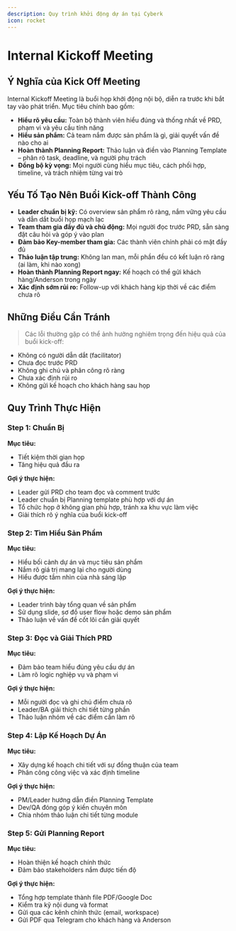 ```yaml
---
description: Quy trình khởi động dự án tại Cyberk
icon: rocket
---
```


# Internal Kickoff Meeting

## Ý Nghĩa của Kick Off Meeting

Internal Kickoff Meeting là buổi họp khởi động nội bộ, diễn ra trước khi bắt tay vào phát triển. Mục tiêu chính bao gồm:

* **Hiểu rõ yêu cầu:** Toàn bộ thành viên hiểu đúng và thống nhất về PRD, phạm vi và yêu cầu tính năng
* **Hiểu sản phẩm:** Cả team nắm được sản phẩm là gì, giải quyết vấn đề nào cho ai
* **Hoàn thành Planning Report:** Thảo luận và điền vào Planning Template – phân rõ task, deadline, và người phụ trách
* **Đồng bộ kỳ vọng:** Mọi người cùng hiểu mục tiêu, cách phối hợp, timeline, và trách nhiệm từng vai trò

## Yếu Tố Tạo Nên Buổi Kick-off Thành Công

* **Leader chuẩn bị kỹ:** Có overview sản phẩm rõ ràng, nắm vững yêu cầu và dẫn dắt buổi họp mạch lạc
* **Team tham gia đầy đủ và chủ động:** Mọi người đọc trước PRD, sẵn sàng đặt câu hỏi và góp ý vào plan
* **Đảm bảo Key-member tham gia:** Các thành viên chính phải có mặt đầy đủ
* **Thảo luận tập trung:** Không lan man, mỗi phần đều có kết luận rõ ràng (ai làm, khi nào xong)
* **Hoàn thành Planning Report ngay:** Kế hoạch có thể gửi khách hàng/Anderson trong ngày
* **Xác định sớm rủi ro:** Follow-up với khách hàng kịp thời về các điểm chưa rõ

## Những Điều Cần Tránh

> Các lỗi thường gặp có thể ảnh hưởng nghiêm trọng đến hiệu quả của buổi kick-off:

* Không có người dẫn dắt (facilitator)
* Chưa đọc trước PRD
* Không ghi chú và phân công rõ ràng
* Chưa xác định rủi ro
* Không gửi kế hoạch cho khách hàng sau họp

## Quy Trình Thực Hiện

### Step 1: Chuẩn Bị

**Mục tiêu:**
* Tiết kiệm thời gian họp
* Tăng hiệu quả đầu ra

**Gợi ý thực hiện:**
* Leader gửi PRD cho team đọc và comment trước
* Leader chuẩn bị Planning template phù hợp với dự án
* Tổ chức họp ở không gian phù hợp, tránh xa khu vực làm việc
* Giải thích rõ ý nghĩa của buổi kick-off

### Step 2: Tìm Hiểu Sản Phẩm

**Mục tiêu:**
* Hiểu bối cảnh dự án và mục tiêu sản phẩm
* Nắm rõ giá trị mang lại cho người dùng
* Hiểu được tầm nhìn của nhà sáng lập

**Gợi ý thực hiện:**
* Leader trình bày tổng quan về sản phẩm
* Sử dụng slide, sơ đồ user flow hoặc demo sản phẩm
* Thảo luận về vấn đề cốt lõi cần giải quyết

### Step 3: Đọc và Giải Thích PRD

**Mục tiêu:**
* Đảm bảo team hiểu đúng yêu cầu dự án
* Làm rõ logic nghiệp vụ và phạm vi

**Gợi ý thực hiện:**
* Mỗi người đọc và ghi chú điểm chưa rõ
* Leader/BA giải thích chi tiết từng phần
* Thảo luận nhóm về các điểm cần làm rõ

### Step 4: Lập Kế Hoạch Dự Án

**Mục tiêu:**
* Xây dựng kế hoạch chi tiết với sự đồng thuận của team
* Phân công công việc và xác định timeline

**Gợi ý thực hiện:**
* PM/Leader hướng dẫn điền Planning Template
* Dev/QA đóng góp ý kiến chuyên môn
* Chia nhóm thảo luận chi tiết từng module

### Step 5: Gửi Planning Report

**Mục tiêu:**
* Hoàn thiện kế hoạch chính thức
* Đảm bảo stakeholders nắm được tiến độ

**Gợi ý thực hiện:**
* Tổng hợp template thành file PDF/Google Doc
* Kiểm tra kỹ nội dung và format
* Gửi qua các kênh chính thức (email, workspace)
* Gửi PDF qua Telegram cho khách hàng và Anderson


